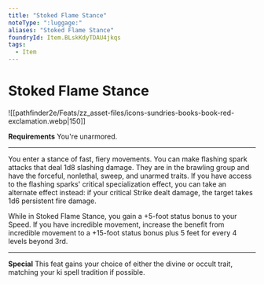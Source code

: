 ```yaml
---
title: "Stoked Flame Stance"
noteType: ":luggage:"
aliases: "Stoked Flame Stance"
foundryId: Item.BLskKdyTDAU4jkqs
tags:
  - Item
---
```


# Stoked Flame Stance
![[pathfinder2e/Feats/zz_asset-files/icons-sundries-books-book-red-exclamation.webp|150]]

**Requirements** You're unarmored.

* * *

You enter a stance of fast, fiery movements. You can make flashing spark attacks that deal 1d8 slashing damage. They are in the brawling group and have the forceful, nonlethal, sweep, and unarmed traits. If you have access to the flashing sparks' critical specialization effect, you can take an alternate effect instead: if your critical Strike dealt damage, the target takes 1d6 persistent fire damage.

While in Stoked Flame Stance, you gain a +5-foot status bonus to your Speed. If you have incredible movement, increase the benefit from incredible movement to a +15-foot status bonus plus 5 feet for every 4 levels beyond 3rd.

* * *

**Special** This feat gains your choice of either the divine or occult trait, matching your ki spell tradition if possible.
